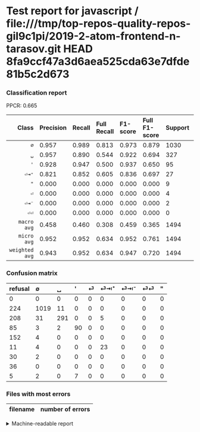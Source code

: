 # Test report for javascript / file:///tmp/top-repos-quality-repos-gil9c1pi/2019-2-atom-frontend-n-tarasov.git HEAD 8fa9ccf47a3d6aea525cda63e7dfde81b5c2d673

### Classification report

PPCR: 0.665

| Class | Precision | Recall | Full Recall | F1-score | Full F1-score | Support | Full Support | PPCR |
|------:|:----------|:-------|:------------|:---------|:---------|:--------|:-------------|:-----|
| `∅` | 0.957| 0.989| 0.813| 0.973| 0.879| 1030| 1254| 0.821 |
| `␣` | 0.957| 0.890| 0.544| 0.922| 0.694| 327| 535| 0.611 |
| `'` | 0.928| 0.947| 0.500| 0.937| 0.650| 95| 180| 0.528 |
| `⏎⇥⁺` | 0.821| 0.852| 0.605| 0.836| 0.697| 27| 38| 0.711 |
| `"` | 0.000| 0.000| 0.000| 0.000| 0.000| 9| 14| 0.643 |
| `⏎` | 0.000| 0.000| 0.000| 0.000| 0.000| 4| 156| 0.026 |
| `⏎⇥⁻` | 0.000| 0.000| 0.000| 0.000| 0.000| 2| 32| 0.062 |
| `⏎⏎` | 0.000| 0.000| 0.000| 0.000| 0.000| 0| 36| 0.000 |
| `macro avg` | 0.458| 0.460| 0.308| 0.459| 0.365| 1494| 2245| 0.665 |
| `micro avg` | 0.952| 0.952| 0.634| 0.952| 0.761| 1494| 2245| 0.665 |
| `weighted avg` | 0.943| 0.952| 0.634| 0.947| 0.720| 1494| 2245| 0.665 |

### Confusion matrix

|refusal|  ∅| ␣| '| ⏎| ⏎⇥⁺| ⏎⇥⁻| ⏎⏎| "| 
|:---|:---|:---|:---|:---|:---|:---|:---|:---|
|0 |0 |0 |0 |0 |0 |0 |0 |0 |
|224 |1019 |11 |0 |0 |0 |0 |0 |0 |
|208 |31 |291 |0 |0 |5 |0 |0 |0 |
|85 |3 |2 |90 |0 |0 |0 |0 |0 |
|152 |4 |0 |0 |0 |0 |0 |0 |0 |
|11 |4 |0 |0 |0 |23 |0 |0 |0 |
|30 |2 |0 |0 |0 |0 |0 |0 |0 |
|36 |0 |0 |0 |0 |0 |0 |0 |0 |
|5 |2 |0 |7 |0 |0 |0 |0 |0 |

### Files with most errors

| filename | number of errors|
|:----:|:-----|

<details>
    <summary>Machine-readable report</summary>
```json
{
  "cl_report": {"\"": {"f1-score": 0.0, "precision": 0.0, "recall": 0.0, "support": 9}, "\u0027": {"f1-score": 0.9374999999999999, "precision": 0.9278350515463918, "recall": 0.9473684210526315, "support": 95}, "macro avg": {"f1-score": 0.45862518531148494, "precision": 0.45791349710216445, "recall": 0.4598061147668415, "support": 1494}, "micro avg": {"f1-score": 0.9524765729585006, "precision": 0.9524765729585006, "recall": 0.9524765729585006, "support": 1494}, "weighted avg": {"f1-score": 0.9472740461124542, "precision": 0.9430060815147936, "recall": 0.9524765729585006, "support": 1494}, "\u2205": {"f1-score": 0.9727923627684965, "precision": 0.9568075117370892, "recall": 0.9893203883495145, "support": 1030}, "\u23ce": {"f1-score": 0.0, "precision": 0.0, "recall": 0.0, "support": 4}, "\u23ce\u21e5\u207a": {"f1-score": 0.8363636363636364, "precision": 0.8214285714285714, "recall": 0.8518518518518519, "support": 27}, "\u23ce\u21e5\u207b": {"f1-score": 0.0, "precision": 0.0, "recall": 0.0, "support": 2}, "\u23ce\u23ce": {"f1-score": 0.0, "precision": 0.0, "recall": 0.0, "support": 0}, "\u2423": {"f1-score": 0.9223454833597465, "precision": 0.9572368421052632, "recall": 0.8899082568807339, "support": 327}},
  "cl_report_full": {"\"": {"f1-score": 0.0, "precision": 0.0, "recall": 0.0, "support": 14}, "\u0027": {"f1-score": 0.6498194945848376, "precision": 0.9278350515463918, "recall": 0.5, "support": 180}, "macro avg": {"f1-score": 0.36491240351157767, "precision": 0.45791349710216445, "recall": 0.30772350907004126, "support": 2245}, "micro avg": {"f1-score": 0.7611660871890878, "precision": 0.9524765729585006, "recall": 0.6338530066815145, "support": 2245}, "weighted avg": {"f1-score": 0.720098840996377, "precision": 0.8508609911969988, "recall": 0.6338530066815145, "support": 2245}, "\u2205": {"f1-score": 0.8788270806382061, "precision": 0.9568075117370892, "recall": 0.8125996810207337, "support": 1254}, "\u23ce": {"f1-score": 0.0, "precision": 0.0, "recall": 0.0, "support": 156}, "\u23ce\u21e5\u207a": {"f1-score": 0.6969696969696969, "precision": 0.8214285714285714, "recall": 0.6052631578947368, "support": 38}, "\u23ce\u21e5\u207b": {"f1-score": 0.0, "precision": 0.0, "recall": 0.0, "support": 32}, "\u23ce\u23ce": {"f1-score": 0.0, "precision": 0.0, "recall": 0.0, "support": 36}, "\u2423": {"f1-score": 0.6936829558998807, "precision": 0.9572368421052632, "recall": 0.5439252336448598, "support": 535}},
  "ppcr": 0.6654788418708241
}
```
</details>
